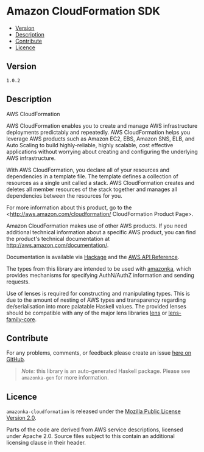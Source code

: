 # Amazon CloudFormation SDK

* [Version](#version)
* [Description](#description)
* [Contribute](#contribute)
* [Licence](#licence)


## Version

`1.0.2`


## Description

AWS CloudFormation

AWS CloudFormation enables you to create and manage AWS infrastructure
deployments predictably and repeatedly. AWS CloudFormation helps you
leverage AWS products such as Amazon EC2, EBS, Amazon SNS, ELB, and Auto
Scaling to build highly-reliable, highly scalable, cost effective
applications without worrying about creating and configuring the
underlying AWS infrastructure.

With AWS CloudFormation, you declare all of your resources and
dependencies in a template file. The template defines a collection of
resources as a single unit called a stack. AWS CloudFormation creates
and deletes all member resources of the stack together and manages all
dependencies between the resources for you.

For more information about this product, go to the
<http://aws.amazon.com/cloudformation/ CloudFormation Product Page>.

Amazon CloudFormation makes use of other AWS products. If you need
additional technical information about a specific AWS product, you can
find the product\'s technical documentation at
<http://aws.amazon.com/documentation/>.

Documentation is available via [Hackage](http://hackage.haskell.org/package/amazonka-cloudformation)
and the [AWS API Reference](http://docs.aws.amazon.com/AWSCloudFormation/latest/APIReference/Welcome.html).

The types from this library are intended to be used with [amazonka](http://hackage.haskell.org/package/amazonka),
which provides mechanisms for specifying AuthN/AuthZ information and sending requests.

Use of lenses is required for constructing and manipulating types.
This is due to the amount of nesting of AWS types and transparency regarding
de/serialisation into more palatable Haskell values.
The provided lenses should be compatible with any of the major lens libraries
[lens](http://hackage.haskell.org/package/lens) or [lens-family-core](http://hackage.haskell.org/package/lens-family-core).

## Contribute

For any problems, comments, or feedback please create an issue [here on GitHub](https://github.com/brendanhay/amazonka/issues).

> _Note:_ this library is an auto-generated Haskell package. Please see `amazonka-gen` for more information.


## Licence

`amazonka-cloudformation` is released under the [Mozilla Public License Version 2.0](http://www.mozilla.org/MPL/).

Parts of the code are derived from AWS service descriptions, licensed under Apache 2.0.
Source files subject to this contain an additional licensing clause in their header.
